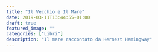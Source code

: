 ```yaml
---
title: "Il Vecchio e Il Mare"
date: 2019-03-11T13:44:55+01:00
draft: true
featured_image: ""
categories: ["Libri"]
description: "Il mare raccontato da Hernest Hemingway"
---
```



